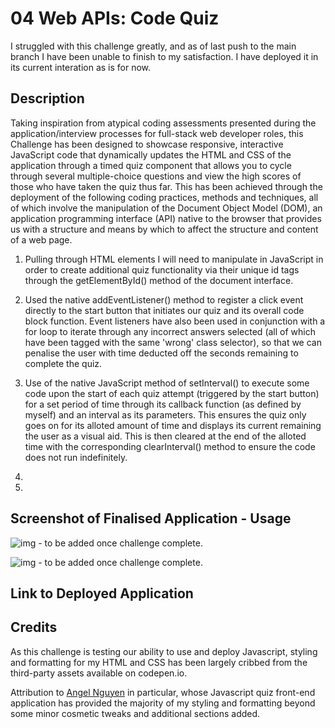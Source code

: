 # 04 Web APIs: Code Quiz

I struggled with this challenge greatly, and as of last push to the main branch I have been unable to finish to my satisfaction. I have deployed it in its current interation as is for now.

## Description

Taking inspiration from atypical coding assessments presented during the application/interview processes for full-stack web developer roles, this Challenge has been designed to showcase responsive, interactive JavaScript code that dynamically updates the HTML and CSS of the application through a timed quiz component that allows you to cycle through several multiple-choice questions and view the high scores of those who have taken the quiz thus far. This has been achieved through the deployment of the following coding practices, methods and techniques, all of which involve the manipulation of the Document Object Model (DOM), an application programming interface (API) native to the browser that provides us with a structure and means by which to affect the structure and content of a web page.

1. Pulling through HTML elements I will need to manipulate in JavaScript in order to create additional quiz functionality via their unique id tags through the getElementById() method of the document interface.

2. Used the native addEventListener() method to register a click event directly to the start button that initiates our quiz and its overall code block function. Event listeners have also been used in conjunction with a for loop to iterate through any incorrect answers selected (all of which have been tagged with the same 'wrong' class selector), so that we can penalise the user with time deducted off the seconds remaining to complete the quiz.

3. Use of the native JavaScript method of setInterval() to execute some code upon the start of each quiz attempt (triggered by the start button) for a set period of time through its callback function (as defined by myself) and an interval as its parameters. This ensures the quiz only goes on for its alloted amount of time and displays its current remaining the user as a visual aid. This is then cleared at the end of the alloted time with the corresponding clearInterval() method to ensure the code does not run indefinitely.

4. 

5. 

## Screenshot of Finalised Application - Usage

![img](./) - to be added once challenge complete.

![img](./) - to be added once challenge complete.

## Link to Deployed Application

## Credits

As this challenge is testing our ability to use and deploy Javascript, styling and formatting for my HTML and CSS has been largely cribbed from the third-party assets available on codepen.io.

Attribution to [Angel Nguyen](https://codepen.io/AngelNguyen) in particular, whose Javascript quiz front-end application has provided the majority of my styling and formatting beyond some minor cosmetic tweaks and additional sections added.



